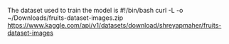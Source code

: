 The dataset used to train the model is 
#!/bin/bash
curl -L -o ~/Downloads/fruits-dataset-images.zip\
  https://www.kaggle.com/api/v1/datasets/download/shreyapmaher/fruits-dataset-images
